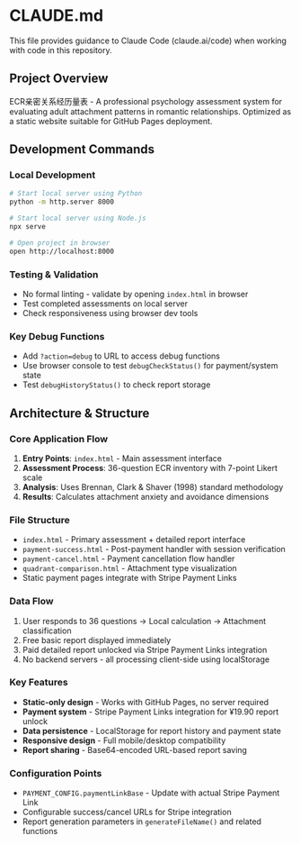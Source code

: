 # CLAUDE.md

This file provides guidance to Claude Code (claude.ai/code) when working with code in this repository.

## Project Overview
ECR亲密关系经历量表 - A professional psychology assessment system for evaluating adult attachment patterns in romantic relationships. Optimized as a static website suitable for GitHub Pages deployment.

## Development Commands

### Local Development
```bash
# Start local server using Python
python -m http.server 8000

# Start local server using Node.js
npx serve

# Open project in browser
open http://localhost:8000
```

### Testing & Validation
- No formal linting - validate by opening `index.html` in browser
- Test completed assessments on local server
- Check responsiveness using browser dev tools

### Key Debug Functions
- Add `?action=debug` to URL to access debug functions
- Use browser console to test `debugCheckStatus()` for payment/system state
- Test `debugHistoryStatus()` to check report storage

## Architecture & Structure

### Core Application Flow
1. **Entry Points**: `index.html` - Main assessment interface
2. **Assessment Process**: 36-question ECR inventory with 7-point Likert scale
3. **Analysis**: Uses Brennan, Clark & Shaver (1998) standard methodology
4. **Results**: Calculates attachment anxiety and avoidance dimensions

### File Structure
- `index.html` - Primary assessment + detailed report interface
- `payment-success.html` - Post-payment handler with session verification
- `payment-cancel.html` - Payment cancellation flow handler
- `quadrant-comparison.html` - Attachment type visualization
- Static payment pages integrate with Stripe Payment Links

### Data Flow
1. User responds to 36 questions → Local calculation → Attachment classification
2. Free basic report displayed immediately
3. Paid detailed report unlocked via Stripe Payment Links integration
4. No backend servers - all processing client-side using localStorage

### Key Features
- **Static-only design** - Works with GitHub Pages, no server required
- **Payment system** - Stripe Payment Links integration for ¥19.90 report unlock
- **Data persistence** - LocalStorage for report history and payment state
- **Responsive design** - Full mobile/desktop compatibility
- **Report sharing** - Base64-encoded URL-based report saving

### Configuration Points
- `PAYMENT_CONFIG.paymentLinkBase` - Update with actual Stripe Payment Link
- Configurable success/cancel URLs for Stripe integration
- Report generation parameters in `generateFileName()` and related functions